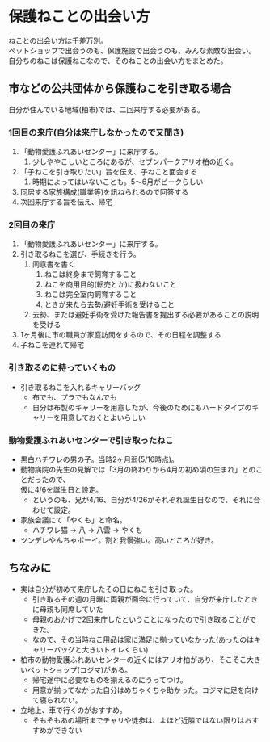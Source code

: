 # 保護ねことの出会い方
ねことの出会い方は千差万別。  
ペットショップで出会うのも、保護施設で出会うのも、みんな素敵な出会い。  
自分ちのねこは保護ねこなので、そのねことの出会い方をまとめた。

## 市などの公共団体から保護ねこを引き取る場合
自分が住んでいる地域(柏市)では、二回来庁する必要がある。  

### 1回目の来庁(自分は来庁しなかったので又聞き)
1. 「動物愛護ふれあいセンター」に来庁する。
    1. 少しややこしいところにあるが、セブンパークアリオ柏の近く。
1. 「子ねこを引き取りたい」旨を伝え、子ねこと面会する
    1. 時期によってはいないことも。5～6月がピークらしい
1. 同居する家族構成(職業等)を訊ねられるので回答する
1. 次回来庁する旨を伝え、帰宅

### 2回目の来庁
1. 「動物愛護ふれあいセンター」に来庁する。
1. 引き取るねこを選び、手続きを行う。
    1. 同意書を書く
        1. ねこは終身まで飼育すること
        1. ねこを商用目的(転売とか)に扱わないこと
        1. ねこは完全室内飼育すること
        1. ときが来たら去勢/避妊手術を受けること
    1. 去勢、または避妊手術を受けた報告書を提出する必要があることの説明を受ける
1. 1ヶ月後に市の職員が家庭訪問をするので、その日程を調整する
1. 子ねこを連れて帰宅

### 引き取るのに持っていくもの
- 引き取るねこを入れるキャリーバッグ
    - 布でも、プラでもなんでも
    - 自分は布製のキャリーを用意したが、今後のためにもハードタイプのキャリーを用意しておくとよいらしい

### 動物愛護ふれあいセンターで引き取ったねこ
- 黒白ハチワレの男の子。当時2ヶ月弱(5/16時点)。
- 動物病院の先生の見解では「3月の終わりから4月の初め頃の生まれ」とのことだったので、  
仮に4/6を誕生日と設定。
    - というのも、兄が4/16、自分が4/26がそれぞれ誕生日なので、それに合わせて設定。
- 家族会議にて「やくも」と命名。
    - ハチワレ猫 -> 八 -> 八雲 -> やくも
- ツンデレやんちゃボーイ。割と我慢強い。高いところが好き。

## ちなみに
- 実は自分が初めて来庁したその日にねこを引き取った。
    - 引き取るその週の月曜に両親が面会に行っていて、自分が来庁したときに母親も同席していた
    - 母親のおかげで2回来庁したということになったので引き取ることができた。
    - なので、その当時ねこ用品は家に満足に揃っていなかった(あったのはキャリーバッグと大きいトイレくらい)
- 柏市の動物愛護ふれあいセンターの近くにはアリオ柏があり、そこそこ大きいペットショップ(コジマ)がある。
    - 帰宅途中に必要なものを揃えるのにうってつけ。
    - 用意が揃ってなかった自分はめちゃくちゃ助かった。コジマに足を向けて寝られない。
- 立地上、車で行くのがおすすめ。
    - そもそもあの場所までチャリや徒歩は、よほど近隣ではない限りはおすすめができない
